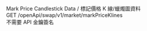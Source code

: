 Mark Price Candlestick Data / 標記價格 K 線/蠟燭圖資料 \
GET /openApi/swap/v1/market/markPriceKlines \
不需要 API 金鑰簽名
